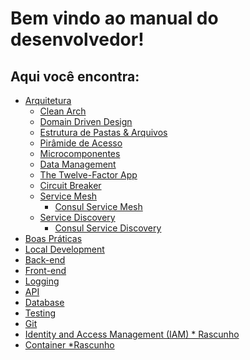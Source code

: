 # Bem vindo ao manual do desenvolvedor!

## Aqui você encontra:

- [Arquitetura]()
  -	[Clean Arch](architecture/clean-arch.md)
  -	[Domain Driven Design]()
  -	[Estrutura de Pastas & Arquivos]()
  -	[Pirâmide de Acesso]()
  -	[Microcomponentes]()
  -	[Data Management]()
  -	[The Twelve-Factor App]()
  -	[Circuit Breaker]()
  -	[Service Mesh]()
    - [Consul Service Mesh]()
  -	[Service Discovery]()
  	- [Consul Service Discovery]()
- [Boas Práticas]()
- [Local Development]()
- [Back-end]()
- [Front-end]()
- [Logging]()
- [API]()
- [Database]()
- [Testing]()
- [Git]()
- [Identity and Access Management (IAM) * Rascunho]()
- [Container *Rascunho]()
